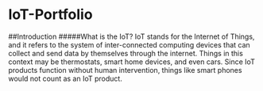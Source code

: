 # IoT-Portfolio
##Introduction
#####What is the IoT?
IoT stands for the Internet of Things, and it refers to the system of inter-connected computing devices that can collect and send data by themselves through the internet. Things in this context may be thermostats, smart home devices, and even cars. Since IoT products function without human intervention, things like smart phones would not count as an IoT product.
